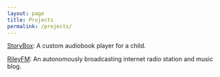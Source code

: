 ```yaml
---
layout: page
title: Projects
permalink: /projects/
---
```


[StoryBox](https://github.com/rileymccullagh/StoryBox): A custom audiobook player for a child.

[RileyFM](http://rileyfm.net): An autonomously broadcasting internet radio station and music blog.
